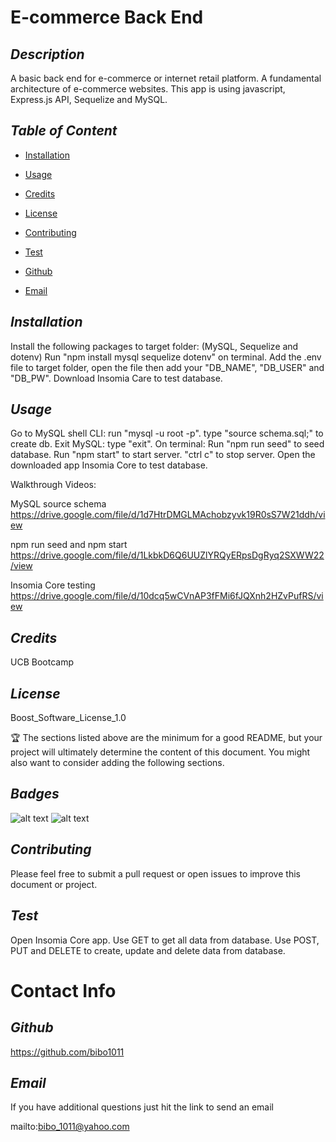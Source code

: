 # E-commerce Back End
  ## *Description*
   
  A basic back end for e-commerce or internet retail platform. A fundamental architecture of e-commerce websites. This app is using javascript, Express.js API, Sequelize and MySQL.

  ## *Table of Content*
  
  * [Installation](#Installation)

  * [Usage](#Usage)

  * [Credits](#Credits)

  * [License](#License)

  * [Contributing](#Contributing)

  * [Test](#Test)

  * [Github](#Github)

  * [Email](#Email)


  ## *Installation*
   
  Install the following packages to target folder: (MySQL, Sequelize and dotenv) Run "npm install mysql sequelize dotenv" on terminal. Add the .env file to target folder, open the file then add your "DB_NAME", "DB_USER" and "DB_PW". Download Insomia Care to test database.

  ## *Usage*
   
  Go to MySQL shell CLI: run "mysql -u root -p". type "source schema.sql;" to create db. Exit MySQL: type "exit". On terminal: Run "npm run seed" to seed database. Run "npm start" to start server. "ctrl c" to stop server. Open the downloaded app Insomia Core to test database.
  
  
  Walkthrough Videos:

  MySQL source schema  https://drive.google.com/file/d/1d7HtrDMGLMAchobzyvk19R0sS7W21ddh/view

  npm run seed and npm start https://drive.google.com/file/d/1LkbkD6Q6UUZlYRQyERpsDgRyq2SXWW22/view

  Insomia Core testing https://drive.google.com/file/d/10dcq5wCVnAP3fFMi6fJQXnh2HZvPufRS/view


  ## *Credits*
   
  UCB Bootcamp

  ## *License*
   
  Boost_Software_License_1.0

  🏆 The sections listed above are the minimum for a good README, but your project will ultimately determine the content of this document. You might also want to consider adding the following sections.

  ## *Badges*

  ![alt text](https://img.shields.io/badge/license-Boost_Software_License_1.0-blueviolet?style=for-the-badge&logo=appveyor "license badge")
  ![alt text](https://img.shields.io/badge/Javascript-blueviolet?style=for-the-badge&logo=appveyor "license badge")

  ## *Contributing*
   
  Please feel free to submit a pull request or open issues to improve this document or project.

  ## *Test*
   
  Open Insomia Core app. Use GET to get all data from database. Use POST, PUT and DELETE to create, update and delete data from database.

  # Contact Info

  ## *Github*
   
  https://github.com/bibo1011

  ## *Email* 

   If you have additional questions just hit the link to send an email

  mailto:bibo_1011@yahoo.com